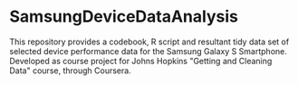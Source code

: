 # SamsungDeviceDataAnalysis
This repository provides a codebook, R script and resultant tidy data set of selected device performance data for the Samsung Galaxy S Smartphone.  Developed as course project for Johns Hopkins "Getting and Cleaning Data" course, through Coursera.
